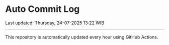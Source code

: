 # Auto Commit Log

Last updated: Thursday, 24-07-2025 13:22 WIB

---

This repository is automatically updated every hour using GitHub Actions.
